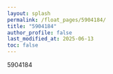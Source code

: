 ```yaml
---
layout: splash
permalink: /float_pages/5904184/
title: "5904184"
author_profile: false
last_modified_at: 2025-06-13
toc: false
---
```

 
5904184

